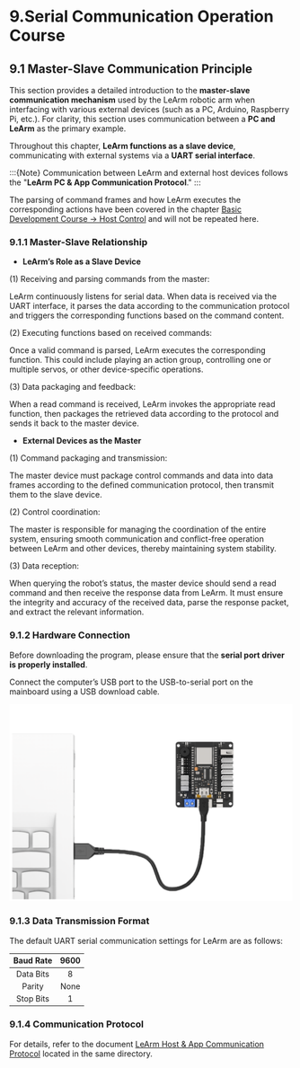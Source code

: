# 9.Serial Communication Operation Course

## 9.1 Master-Slave Communication Principle

This section provides a detailed introduction to the **master-slave communication mechanism** used by the LeArm robotic arm when interfacing with various external devices (such as a PC, Arduino, Raspberry Pi, etc.). For clarity, this section uses communication between a **PC and LeArm** as the primary example.

Throughout this chapter, **LeArm functions as a slave device**, communicating with external systems via a **UART serial interface**.

:::{Note}
Communication between LeArm and external host devices follows the "**LeArm PC & App Communication Protocol**."
:::

The parsing of command frames and how LeArm executes the corresponding actions have been covered in the chapter [Basic Development Course -> Host Control]() and will not be repeated here.

### 9.1.1 Master-Slave Relationship

* **LeArm’s Role as a Slave Device**

(1) Receiving and parsing commands from the master:

LeArm continuously listens for serial data. When data is received via the UART interface, it parses the data according to the communication protocol and triggers the corresponding functions based on the command content.

(2) Executing functions based on received commands:

Once a valid command is parsed, LeArm executes the corresponding function. This could include playing an action group, controlling one or multiple servos, or other device-specific operations.

(3) Data packaging and feedback:

When a read command is received, LeArm invokes the appropriate read function, then packages the retrieved data according to the protocol and sends it back to the master device.

* **External Devices as the Master**

(1) Command packaging and transmission:

The master device must package control commands and data into data frames according to the defined communication protocol, then transmit them to the slave device.

(2) Control coordination:

The master is responsible for managing the coordination of the entire system, ensuring smooth communication and conflict-free operation between LeArm and other devices, thereby maintaining system stability.

(3) Data reception:

When querying the robot’s status, the master device should send a read command and then receive the response data from LeArm. It must ensure the integrity and accuracy of the received data, parse the response packet, and extract the relevant information.

### 9.1.2 Hardware Connection

Before downloading the program, please ensure that the **serial port driver is properly installed**.

Connect the computer’s USB port to the USB-to-serial port on the mainboard using a USB download cable.

<img src="../_static/media/chapter_9/section_1/media/image3.png" class="common_img" />

### 9.1.3 Data Transmission Format

The default UART serial communication settings for LeArm are as follows:

| Baud Rate | 9600 |
|:---------:|:----:|
| Data Bits | 8 |
| Parity | None |
| Stop Bits | 1 |

### 9.1.4 Communication Protocol

For details, refer to the document [LeArm Host & App Communication Protocol]() located in the same directory.